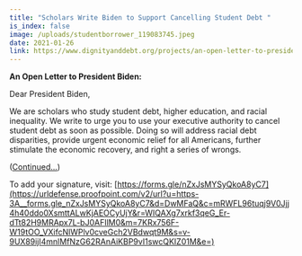 ```yaml
---
title: "Scholars Write Biden to Support Cancelling Student Debt "
is_index: false
image: /uploads/studentborrower_119083745.jpeg
date: 2021-01-26
link: https://www.dignityanddebt.org/projects/an-open-letter-to-president-biden-scholars-support-your-promise-to-cancel-student-debt/
---
```

**An Open Letter to President Biden:**

Dear President Biden,

We are scholars who study student debt, higher education, and racial inequality. We write to urge you to use your executive authority to cancel student debt as soon as possible. Doing so will address racial debt disparities, provide urgent economic relief for all Americans, further stimulate the economic recovery, and right a series of wrongs.

([Continued...](https://www.dignityanddebt.org/projects/an-open-letter-to-president-biden-scholars-support-your-promise-to-cancel-student-debt/))

To add your signature, visit: [https://forms.gle/nZxJsMYSyQkoA8yC7](https://urldefense.proofpoint.com/v2/url?u=https-3A__forms.gle_nZxJsMYSyQkoA8yC7&d=DwMFaQ&c=mRWFL96tuqj9V0Jjj4h40ddo0XsmttALwKjAEOCyUjY&r=WIQAXg7xrkf3qeG_Er-dTt82H9MRApx7L-bJ0AFIlM0&m=7KRx756F-W19tOO_VXifcNlWPlv0cveGch2VBdwqt9M&s=v-9UX89ijI4mnlMfNzG62RAnAiKBP9vI1swcQKIZ01M&e=)